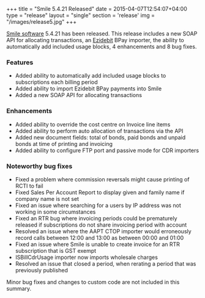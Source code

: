 +++
title = "Smile 5.4.21 Released"
date = 2015-04-07T12:54:07+04:00
type = "release"
layout = "single"
section = 'release'
img = "/images/release5.jpg"
+++

<a href="/solutions/smile/">Smile software</a> 5.4.21 has been released. This release includes a new SOAP API for allocating transactions, an <a href="https://www.ezidebit.com/en-au" target="_blank" rel="noopener noreferrer">Ezidebit</a> BPay importer, the ability to automatically add included usage blocks, 4 enhancements and 8 bug fixes.

<h3>Features</h3>
<ul>
<li>Added ability to automatically add included usage blocks to subscriptions each billing period</li>
<li>Added ability to import Ezidebit BPay payments into Smile</li>
<li>Added a new SOAP API for allocating transactions</li>
</ul>
<h3>Enhancements</h3>
<ul>
<li>Added ability to override the cost centre on Invoice line items</li>
<li>Added ability to perform auto allocation of transactions via the API</li>
<li>Added new document fields: total of bonds, paid bonds and unpaid bonds at time of printing and invoicing</li>
<li>Added ability to configure FTP port and passive mode for CDR importers</li>
</ul>
<h3>Noteworthy bug fixes</h3>
<ul>
<li>Fixed a problem where commission reversals might cause printing of RCTI to fail</li>
<li>Fixed Sales Per Account Report to display given and family name if company name is not set</li>
<li>Fixed an issue where searching for a users by IP address was not working in some circumstances</li>
<li>Fixed an RTR bug where invoicing periods could be prematurely released if subscriptions do not share invoicing period with account</li>
<li>Resolved an issue where the AAPT CTOP importer would erroneously record calls between 12:00 and 13:00 as between 00:00 and 01:00</li>
<li>Fixed an issue where Smile is unable to create invoice for an RTR subscription that is GST exempt</li>
<li>ISBillCdrUsage importer now imports wholesale charges</li>
<li>Resolved an issue that closed a period, when rerating a period that was previously published</li>
</ul>

Minor bug fixes and changes to custom code are not included in this summary.